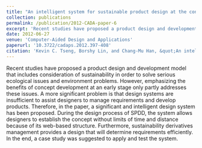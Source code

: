 ```yaml
---
title: "An intelligent system for sustainable product design at the concept development stage"
collection: publications
permalink: /publication/2012-CADA-paper-6
excerpt: 'Recent studies have proposed a product design and development model that includes consideration of sustainability in order to solve serious ecological issues and environment problems. However, emphasizing the benefits of concept development at an early stage only partly addresses these issues. A more significant problem is that design systems are insufficient to assist designers to manage requirements and develop products. Therefore, in the paper, a significant and intelligent design system has been proposed. During the design process of SPDD, the system allows designers to establish the concept without limits of time and distance because of its web-based structure. Furthermore, sustainability derivatives management provides a design that will determine requirements efficiently. In the end, a case study was suggested to apply and test the system.'
date: 2012-06-27
venue: 'Computer-Aided Design and Applications'
paperurl: '10.3722/cadaps.2012.397-408'
citation: 'Kevin C. Tseng, Borshy Lin, and Chang-Mu Han, &quot;An intelligent system for sustainable product design at the concept development stage,&quot; <i>Computer-Aided Design and Applications</i>, 9(3), 689-694, 2012.'
---
```

Recent studies have proposed a product design and development model that includes consideration of sustainability in order to solve serious ecological issues and environment problems. However, emphasizing the benefits of concept development at an early stage only partly addresses these issues. A more significant problem is that design systems are insufficient to assist designers to manage requirements and develop products. Therefore, in the paper, a significant and intelligent design system has been proposed. During the design process of SPDD, the system allows designers to establish the concept without limits of time and distance because of its web-based structure. Furthermore, sustainability derivatives management provides a design that will determine requirements efficiently. In the end, a case study was suggested to apply and test the system.
